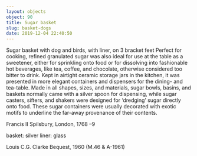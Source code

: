 ```yaml
---
layout: objects
object: 90
title: Sugar basket
slug: basket-dogs
date: 2019-12-04 22:40:50
---
```

Sugar basket with dog and birds, with liner, on 3 bracket feet  Perfect for cooking, refined granulated sugar was also ideal for use at the table as a  sweetener, either for sprinkling onto food or for dissolving into fashionable hot beverages, like tea, coffee, and chocolate, otherwise considered too bitter to drink. Kept in airtight ceramic storage jars in the kitchen,  it was presented in more elegant containers  and dispensers for the dining- and tea-table. Made in all shapes, sizes, and materials, sugar bowls, basins, and baskets normally came with a silver spoon for dispensing, while sugar casters, sifters, and shakers were designed for  ‘dredging’ sugar directly onto food. These sugar  containers were usually decorated with exotic motifs to underline the far-away provenance of their contents.  

Francis II Spilsbury, London, 1768 –9  

basket: silver  liner: glass  

Louis C.G. Clarke Bequest, 1960 (M.46 &amp; A-1961)
